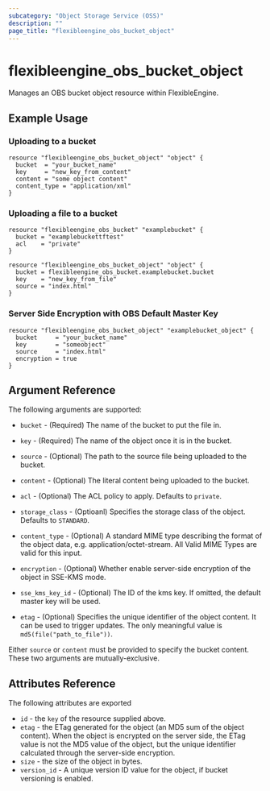 ```yaml
---
subcategory: "Object Storage Service (OSS)"
description: ""
page_title: "flexibleengine_obs_bucket_object"
---
```


# flexibleengine_obs_bucket_object

Manages an OBS bucket object resource within FlexibleEngine.

## Example Usage

### Uploading to a bucket

```hcl
resource "flexibleengine_obs_bucket_object" "object" {
  bucket  = "your_bucket_name"
  key     = "new_key_from_content"
  content = "some object content"
  content_type = "application/xml"
}
```

### Uploading a file to a bucket

```hcl
resource "flexibleengine_obs_bucket" "examplebucket" {
  bucket = "examplebuckettftest"
  acl    = "private"
}

resource "flexibleengine_obs_bucket_object" "object" {
  bucket = flexibleengine_obs_bucket.examplebucket.bucket
  key    = "new_key_from_file"
  source = "index.html"
}
```

### Server Side Encryption with OBS Default Master Key

```hcl
resource "flexibleengine_obs_bucket_object" "examplebucket_object" {
  bucket     = "your_bucket_name"
  key        = "someobject"
  source     = "index.html"
  encryption = true
}
```

## Argument Reference

The following arguments are supported:

* `bucket` - (Required) The name of the bucket to put the file in.

* `key` - (Required) The name of the object once it is in the bucket.

* `source` - (Optional) The path to the source file being uploaded to the bucket.

* `content` - (Optional) The literal content being uploaded to the bucket.

* `acl` - (Optional) The ACL policy to apply. Defaults to `private`.

* `storage_class` - (Optioanl) Specifies the storage class of the object. Defaults to `STANDARD`.

* `content_type` - (Optional) A standard MIME type describing the format of the object data, e.g. application/octet-stream.
  All Valid MIME Types are valid for this input.

* `encryption` - (Optional) Whether enable server-side encryption of the object in SSE-KMS mode.

* `sse_kms_key_id` - (Optional) The ID of the kms key. If omitted, the default master key will be used.

* `etag` - (Optional) Specifies the unique identifier of the object content. It can be used to trigger updates.
  The only meaningful value is `md5(file("path_to_file"))`.

Either `source` or `content` must be provided to specify the bucket content.
These two arguments are mutually-exclusive.

## Attributes Reference

The following attributes are exported

* `id` - the `key` of the resource supplied above.
* `etag` - the ETag generated for the object (an MD5 sum of the object content).
  When the object is encrypted on the server side, the ETag value is not the MD5 value of the object,
  but the unique identifier calculated through the server-side encryption.
* `size` - the size of the object in bytes.
* `version_id` - A unique version ID value for the object, if bucket versioning is enabled.
